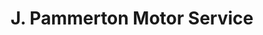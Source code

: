 ---
title: "J. Pammerton Motor Service"
url: /brigham/j-pammerton-motor-service/
shop: Autowerkstatt
---